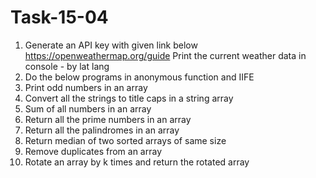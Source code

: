 # Task-15-04

1. Generate an API key with given link below https://openweathermap.org/guide Print the current weather data in console - by lat lang 
2. Do the below programs in anonymous function and IIFE 
3. Print odd numbers in an array 
4. Convert all the strings to title caps in a string array 
5. Sum of all numbers in an array 
6. Return all the prime numbers in an array 
7. Return all the palindromes in an array 
8. Return median of two sorted arrays of same size 
9. Remove duplicates from an array 
10. Rotate an array by k times and return the rotated array
